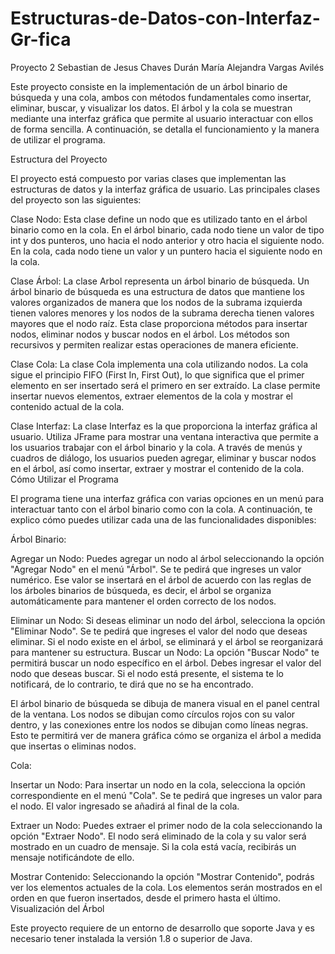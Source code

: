 # Estructuras-de-Datos-con-Interfaz-Gr-fica
Proyecto 2
Sebastian de Jesus Chaves Durán
María Alejandra Vargas Avilés

Este proyecto consiste en la implementación de un árbol binario de búsqueda y una cola, ambos con métodos fundamentales como insertar, eliminar, buscar, y visualizar los datos. El árbol y la cola se muestran mediante una interfaz gráfica que permite al usuario interactuar con ellos de forma sencilla. A continuación, se detalla el funcionamiento y la manera de utilizar el programa.

Estructura del Proyecto

El proyecto está compuesto por varias clases que implementan las estructuras de datos y la interfaz gráfica de usuario. Las principales clases del proyecto son las siguientes:

Clase Nodo: Esta clase define un nodo que es utilizado tanto en el árbol binario como en la cola. En el árbol binario, cada nodo tiene un valor de tipo int y dos punteros, uno hacia el nodo anterior y otro hacia el siguiente nodo. En la cola, cada nodo tiene un valor y un puntero hacia el siguiente nodo en la cola.

Clase Árbol: La clase Arbol representa un árbol binario de búsqueda. Un árbol binario de búsqueda es una estructura de datos que mantiene los valores organizados de manera que los nodos de la subrama izquierda tienen valores menores y los nodos de la subrama derecha tienen valores mayores que el nodo raíz. Esta clase proporciona métodos para insertar nodos, eliminar nodos y buscar nodos en el árbol. Los métodos son recursivos y permiten realizar estas operaciones de manera eficiente.

Clase Cola: La clase Cola implementa una cola utilizando nodos. La cola sigue el principio FIFO (First In, First Out), lo que significa que el primer elemento en ser insertado será el primero en ser extraído. La clase permite insertar nuevos elementos, extraer elementos de la cola y mostrar el contenido actual de la cola.

Clase Interfaz: La clase Interfaz es la que proporciona la interfaz gráfica al usuario. Utiliza JFrame para mostrar una ventana interactiva que permite a los usuarios trabajar con el árbol binario y la cola. A través de menús y cuadros de diálogo, los usuarios pueden agregar, eliminar y buscar nodos en el árbol, así como insertar, extraer y mostrar el contenido de la cola.
Cómo Utilizar el Programa

El programa tiene una interfaz gráfica con varias opciones en un menú para interactuar tanto con el árbol binario como con la cola. A continuación, te explico cómo puedes utilizar cada una de las funcionalidades disponibles:

Árbol Binario:

Agregar un Nodo: Puedes agregar un nodo al árbol seleccionando la opción "Agregar Nodo" en el menú "Árbol". Se te pedirá que ingreses un valor numérico. Ese valor se insertará en el árbol de acuerdo con las reglas de los árboles binarios de búsqueda, es decir, el árbol se organiza automáticamente para mantener el orden correcto de los nodos.


Eliminar un Nodo: Si deseas eliminar un nodo del árbol, selecciona la opción "Eliminar Nodo". Se te pedirá que ingreses el valor del nodo que deseas eliminar. Si el nodo existe en el árbol, se eliminará y el árbol se reorganizará para mantener su estructura.
Buscar un Nodo: La opción "Buscar Nodo" te permitirá buscar un nodo específico en el árbol. Debes ingresar el valor del nodo que deseas buscar. Si el nodo está presente, el sistema te lo notificará, de lo contrario, te dirá que no se ha encontrado.

El árbol binario de búsqueda se dibuja de manera visual en el panel central de la ventana. Los nodos se dibujan como círculos rojos con su valor dentro, y las conexiones entre los nodos se dibujan como líneas negras. Esto te permitirá ver de manera gráfica cómo se organiza el árbol a medida que insertas o eliminas nodos.

Cola: 

Insertar un Nodo: Para insertar un nodo en la cola, selecciona la opción correspondiente en el menú "Cola". Se te pedirá que ingreses un valor para el nodo. El valor ingresado se añadirá al final de la cola.

Extraer un Nodo: Puedes extraer el primer nodo de la cola seleccionando la opción "Extraer Nodo". El nodo será eliminado de la cola y su valor será mostrado en un cuadro de mensaje. Si la cola está vacía, recibirás un mensaje notificándote de ello.

Mostrar Contenido: Seleccionando la opción "Mostrar Contenido", podrás ver los elementos actuales de la cola. Los elementos serán mostrados en el orden en que fueron insertados, desde el primero hasta el último.
Visualización del Árbol


Este proyecto requiere de un entorno de desarrollo que soporte Java y es necesario tener instalada la versión 1.8 o superior de Java.
